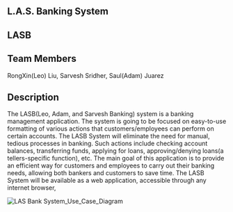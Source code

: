 ## L.A.S. Banking System
## LASB
## Team Members
RongXin(Leo) Liu, Sarvesh Sridher, Saul(Adam) Juarez

## Description
The LASB(Leo, Adam, and Sarvesh Banking) system is a banking management application. The system is going to be focused on easy-to-use formatting of various actions that customers/employees can perform on certain accounts. The LASB System will eliminate the need for manual, tedious processes in banking. Such actions include checking account balances, transferring funds, applying for loans, approving/denying loans(a tellers-specific function), etc. The main goal of this application is to provide an efficient way for customers and employees to carry out their banking needs, allowing both bankers and customers to save time. The LASB System will be available as a web application, accessible through any internet browser,

![LAS Bank System_Use_Case_Diagram](https://github.com/LeoLiu0729/CSC-340-Project-Proposal/assets/142344403/ccf0e439-2b6e-49a7-8080-403a8fa05495)


